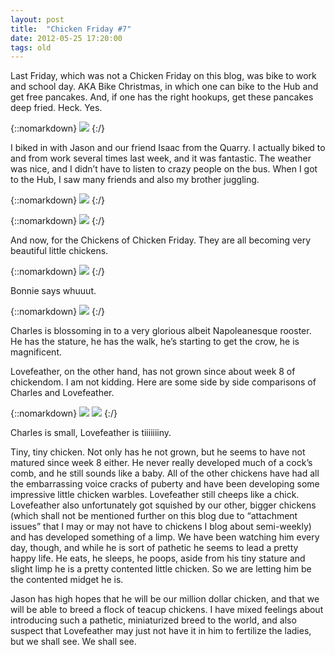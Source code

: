 ```yaml
---
layout: post
title:  "Chicken Friday #7"
date: 2012-05-25 17:20:00
tags: old
---
```

Last Friday, which was not a Chicken Friday on this blog, was bike to work and school day. AKA Bike Christmas, in which one can bike to the Hub and get free pancakes. And, if one has the right hookups, get these pancakes deep fried. Heck. Yes.

{::nomarkdown}
<img src="/uploads/2012/05/weekly05.jpg">
{:/}

I biked in with Jason and our friend Isaac from the Quarry. I actually biked to and from work several times last week, and it was fantastic. The weather was nice, and I didn’t have to listen to crazy people on the bus. When I got to the Hub, I saw many friends and also my brother juggling.

{::nomarkdown}
<img src="/uploads/2012/05/weekly06.jpg">
{:/}

{::nomarkdown}
<img src="/uploads/2012/05/weekly07.jpg">
{:/}

And now, for the Chickens of Chicken Friday. They are all becoming very beautiful little chickens.

{::nomarkdown}
<img src="/uploads/2012/05/weekly08.jpg">
{:/}

Bonnie says whuuut.

{::nomarkdown}
<img src="/uploads/2012/05/weekly09.jpg">
{:/}

Charles is blossoming in to a very glorious albeit Napoleanesque rooster. He has the stature, he has the walk, he’s starting to get the crow, he is magnificent.

Lovefeather, on the other hand, has not grown since about week 8 of chickendom. I am not kidding. Here are some side by side comparisons of Charles and Lovefeather.

{::nomarkdown}
<img src="/uploads/2012/05/weekly10.jpg">
<img src="/uploads/2012/05/weekly11.jpg">
{:/}

Charles is small, Lovefeather is tiiiiiiiny.

Tiny, tiny chicken. Not only has he not grown, but he seems to have not matured since week 8 either. He never really developed much of a cock’s comb, and he still sounds like a baby. All of the other chickens have had all the embarrassing voice cracks of puberty and have been developing some impressive little chicken warbles. Lovefeather still cheeps like a chick. Lovefeather also unfortunately got squished by our other, bigger chickens (which shall not be mentioned further on this blog due to “attachment issues” that I may or may not have to chickens I blog about semi-weekly) and has developed something of a limp. We have been watching him every day, though, and while he is sort of pathetic he seems to lead a pretty happy life. He eats, he sleeps, he poops, aside from his tiny stature and slight limp he is a pretty contented little chicken. So we are letting him be the contented midget he is.

Jason has high hopes that he will be our million dollar chicken, and that we will be able to breed a flock of teacup chickens. I have mixed feelings about introducing such a pathetic, miniaturized breed to the world, and also suspect that Lovefeather may just not have it in him to fertilize the ladies, but we shall see. We shall see.
